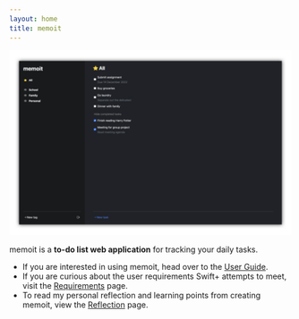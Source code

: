 ```yaml
---
layout: home
title: memoit
---
```


![memoit](images/memoit.png)

memoit is a **to-do list web application** for tracking your daily tasks.

- If you are interested in using memoit, head over to the [User Guide](https://jasonqiu212.github.io/memoit/UserGuide.html).
- If you are curious about the user requirements Swift+ attempts to meet, visit the [Requirements](https://jasonqiu212.github.io/memoit/Requirements.html) page.
- To read my personal reflection and learning points from creating memoit, view the [Reflection](https://jasonqiu212.github.io/memoit/Reflection.html) page.
